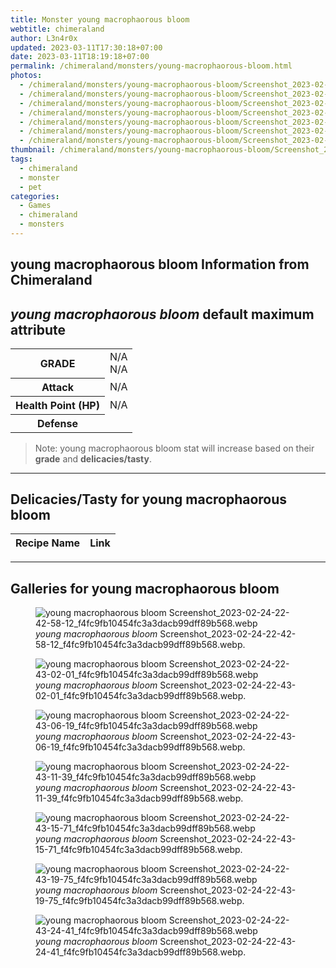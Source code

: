 ```yaml
---
title: Monster young macrophaorous bloom
webtitle: chimeraland
author: L3n4r0x
updated: 2023-03-11T17:30:18+07:00
date: 2023-03-11T18:19:18+07:00
permalink: /chimeraland/monsters/young-macrophaorous-bloom.html
photos:
  - /chimeraland/monsters/young-macrophaorous-bloom/Screenshot_2023-02-24-22-42-58-12_f4fc9fb10454fc3a3dacb99dff89b568.webp
  - /chimeraland/monsters/young-macrophaorous-bloom/Screenshot_2023-02-24-22-43-02-01_f4fc9fb10454fc3a3dacb99dff89b568.webp
  - /chimeraland/monsters/young-macrophaorous-bloom/Screenshot_2023-02-24-22-43-06-19_f4fc9fb10454fc3a3dacb99dff89b568.webp
  - /chimeraland/monsters/young-macrophaorous-bloom/Screenshot_2023-02-24-22-43-11-39_f4fc9fb10454fc3a3dacb99dff89b568.webp
  - /chimeraland/monsters/young-macrophaorous-bloom/Screenshot_2023-02-24-22-43-15-71_f4fc9fb10454fc3a3dacb99dff89b568.webp
  - /chimeraland/monsters/young-macrophaorous-bloom/Screenshot_2023-02-24-22-43-19-75_f4fc9fb10454fc3a3dacb99dff89b568.webp
  - /chimeraland/monsters/young-macrophaorous-bloom/Screenshot_2023-02-24-22-43-24-41_f4fc9fb10454fc3a3dacb99dff89b568.webp
thumbnail: /chimeraland/monsters/young-macrophaorous-bloom/Screenshot_2023-02-24-22-42-58-12_f4fc9fb10454fc3a3dacb99dff89b568.webp
tags:
  - chimeraland
  - monster
  - pet
categories:
  - Games
  - chimeraland
  - monsters
---
```


<link
  rel="stylesheet"
  href="https://rawcdn.githack.com/dimaslanjaka/Web-Manajemen/870a349/css/bootstrap-5-3-0-alpha3-wrapper.css"
/>
<section id="bootstrap-wrapper">
  <div data-bs-theme="dark">
    <h2>young macrophaorous bloom Information from Chimeraland</h2>
    <h2 id="attribute">
      <i>young macrophaorous bloom</i> default maximum attribute
    </h2>
    <div class="row">
      <div class="col mb-2">
        <div class="card">
          <div class="card-body">
            <table>
              <tr>
                <th>GRADE</th>
                <td>N/A <br />N/A</td>
              </tr>
              <tr>
                <th>Attack</th>
                <td>N/A</td>
              </tr>
              <tr>
                <th>Health Point (HP)</th>
                <td>N/A</td>
              </tr>
              <tr>
                <th>Defense</th>
                <td></td>
              </tr>
            </table>
          </div>
        </div>
      </div>
    </div>
    <blockquote class="bd-callout bd-callout-warning">
      Note: young macrophaorous bloom stat will increase based on their
      <b>grade</b> and <b>delicacies/tasty</b>.
    </blockquote>
    <hr />
    <h2 id="delicacies">Delicacies/Tasty for young macrophaorous bloom</h2>
    <div class="card">
      <div class="card-body">
        <div class="table-responsive">
          <table class="table table-striped">
            <thead>
              <tr>
                <th>Recipe Name</th>
                <th>Link</th>
              </tr>
            </thead>
            <tbody></tbody>
          </table>
        </div>
      </div>
    </div>
    <hr />
    <div id="gallery">
      <h2>Galleries for young macrophaorous bloom</h2>
      <div class="row">
        <div class="col-lg-6 col-12">
          <figure>
            <img
              src="https://www.webmanajemen.com/chimeraland/monsters/young-macrophaorous-bloom/Screenshot_2023-02-24-22-42-58-12_f4fc9fb10454fc3a3dacb99dff89b568.webp"
              alt="young macrophaorous bloom Screenshot_2023-02-24-22-42-58-12_f4fc9fb10454fc3a3dacb99dff89b568.webp"
            />
            <figcaption style="word-wrap: break-word">
              <i>young macrophaorous bloom</i>
              Screenshot_2023-02-24-22-42-58-12_f4fc9fb10454fc3a3dacb99dff89b568.webp.
            </figcaption>
          </figure>
        </div>
        <div class="col-lg-6 col-12">
          <figure>
            <img
              src="https://www.webmanajemen.com/chimeraland/monsters/young-macrophaorous-bloom/Screenshot_2023-02-24-22-43-02-01_f4fc9fb10454fc3a3dacb99dff89b568.webp"
              alt="young macrophaorous bloom Screenshot_2023-02-24-22-43-02-01_f4fc9fb10454fc3a3dacb99dff89b568.webp"
            />
            <figcaption style="word-wrap: break-word">
              <i>young macrophaorous bloom</i>
              Screenshot_2023-02-24-22-43-02-01_f4fc9fb10454fc3a3dacb99dff89b568.webp.
            </figcaption>
          </figure>
        </div>
        <div class="col-lg-6 col-12">
          <figure>
            <img
              src="https://www.webmanajemen.com/chimeraland/monsters/young-macrophaorous-bloom/Screenshot_2023-02-24-22-43-06-19_f4fc9fb10454fc3a3dacb99dff89b568.webp"
              alt="young macrophaorous bloom Screenshot_2023-02-24-22-43-06-19_f4fc9fb10454fc3a3dacb99dff89b568.webp"
            />
            <figcaption style="word-wrap: break-word">
              <i>young macrophaorous bloom</i>
              Screenshot_2023-02-24-22-43-06-19_f4fc9fb10454fc3a3dacb99dff89b568.webp.
            </figcaption>
          </figure>
        </div>
        <div class="col-lg-6 col-12">
          <figure>
            <img
              src="https://www.webmanajemen.com/chimeraland/monsters/young-macrophaorous-bloom/Screenshot_2023-02-24-22-43-11-39_f4fc9fb10454fc3a3dacb99dff89b568.webp"
              alt="young macrophaorous bloom Screenshot_2023-02-24-22-43-11-39_f4fc9fb10454fc3a3dacb99dff89b568.webp"
            />
            <figcaption style="word-wrap: break-word">
              <i>young macrophaorous bloom</i>
              Screenshot_2023-02-24-22-43-11-39_f4fc9fb10454fc3a3dacb99dff89b568.webp.
            </figcaption>
          </figure>
        </div>
        <div class="col-lg-6 col-12">
          <figure>
            <img
              src="https://www.webmanajemen.com/chimeraland/monsters/young-macrophaorous-bloom/Screenshot_2023-02-24-22-43-15-71_f4fc9fb10454fc3a3dacb99dff89b568.webp"
              alt="young macrophaorous bloom Screenshot_2023-02-24-22-43-15-71_f4fc9fb10454fc3a3dacb99dff89b568.webp"
            />
            <figcaption style="word-wrap: break-word">
              <i>young macrophaorous bloom</i>
              Screenshot_2023-02-24-22-43-15-71_f4fc9fb10454fc3a3dacb99dff89b568.webp.
            </figcaption>
          </figure>
        </div>
        <div class="col-lg-6 col-12">
          <figure>
            <img
              src="https://www.webmanajemen.com/chimeraland/monsters/young-macrophaorous-bloom/Screenshot_2023-02-24-22-43-19-75_f4fc9fb10454fc3a3dacb99dff89b568.webp"
              alt="young macrophaorous bloom Screenshot_2023-02-24-22-43-19-75_f4fc9fb10454fc3a3dacb99dff89b568.webp"
            />
            <figcaption style="word-wrap: break-word">
              <i>young macrophaorous bloom</i>
              Screenshot_2023-02-24-22-43-19-75_f4fc9fb10454fc3a3dacb99dff89b568.webp.
            </figcaption>
          </figure>
        </div>
        <div class="col-lg-6 col-12">
          <figure>
            <img
              src="https://www.webmanajemen.com/chimeraland/monsters/young-macrophaorous-bloom/Screenshot_2023-02-24-22-43-24-41_f4fc9fb10454fc3a3dacb99dff89b568.webp"
              alt="young macrophaorous bloom Screenshot_2023-02-24-22-43-24-41_f4fc9fb10454fc3a3dacb99dff89b568.webp"
            />
            <figcaption style="word-wrap: break-word">
              <i>young macrophaorous bloom</i>
              Screenshot_2023-02-24-22-43-24-41_f4fc9fb10454fc3a3dacb99dff89b568.webp.
            </figcaption>
          </figure>
        </div>
      </div>
    </div>
  </div>
</section>